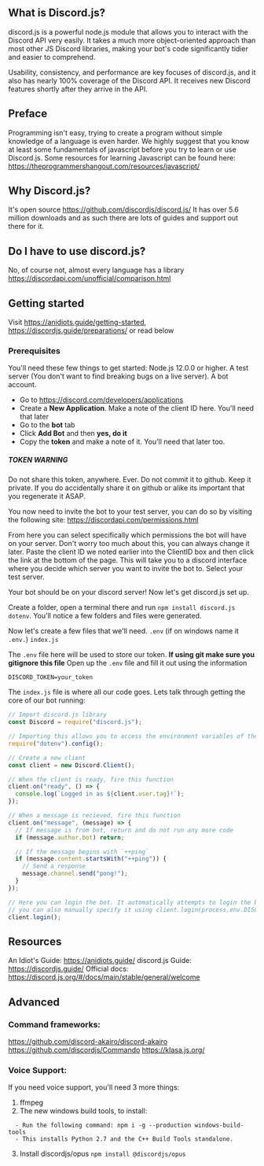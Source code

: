 ## What is Discord.js?

discord.js is a powerful node.js module that allows you to interact with the Discord API very easily. It takes a much more object-oriented approach than most other JS Discord libraries, making your bot's code significantly tidier and easier to comprehend.

Usability, consistency, and performance are key focuses of discord.js, and it also has nearly 100% coverage of the Discord API. It receives new Discord features shortly after they arrive in the API.

## Preface

Programming isn't easy, trying to create a program without simple knowledge of a language is even harder. We highly suggest that you know at least some fundamentals of javascript before you try to learn or use Discord.js.
Some resources for learning Javascript can be found here: <https://theprogrammershangout.com/resources/javascript/>

## Why Discord.js?

It's open source <https://github.com/discordjs/discord.js/>
It has over 5.6 million downloads and as such there are lots of guides and support out there for it.

## Do I have to use discord.js?

No, of course not, almost every language has a library <https://discordapi.com/unofficial/comparison.html>

## Getting started

Visit <https://anidiots.guide/getting-started>, <https://discordjs.guide/preparations/> or read below

### Prerequisites

You'll need these few things to get started:
Node.js 12.0.0 or higher.
A test server (You don't want to find breaking bugs on a live server).
A bot account.

- Go to https://discord.com/developers/applications
- Create a **New Application**. Make a note of the client ID here. You'll need that later
- Go to the **bot** tab
- Click **Add Bot** and then **yes, do it**
- Copy the **token** and make a note of it. You'll need that later too.

##### TOKEN WARNING

Do not share this token, anywhere. Ever. Do not commit it to github. Keep it private.
If you do accidentally share it on github or alike its important that you regenerate it ASAP.

You now need to invite the bot to your test server, you can do so by visiting the following site:
<https://discordapi.com/permissions.html>

From here you can select specifically which permissions the bot will have on your server. Don't worry too much about this, you can always change it later.
Paste the client ID we noted earlier into the ClientID box and then click the link at the bottom of the page.
This will take you to a discord interface where you decide which server you want to invite the bot to. Select your test server.

Your bot should be on your discord server! Now let's get discord.js set up.

Create a folder, open a terminal there and run `npm install discord.js dotenv`. You'll notice a few folders and files were generated.

Now let's create a few files that we'll need.
`.env` (if on windows name it `.env.`)
`index.js`

The `.env` file here will be used to store our token. **If using git make sure you gitignore this file**
Open up the `.env` file and fill it out using the information

```
DISCORD_TOKEN=your_token
```

The `index.js` file is where all our code goes.
Lets talk through getting the core of our bot running:

```js
// Import discord.js library
const Discord = require("discord.js");

// Importing this allows you to access the environment variables of the running node process
require("dotenv").config();

// Create a new client
const client = new Discord.Client();

// When the client is ready, fire this function
client.on("ready", () => {
  console.log(`Logged in as ${client.user.tag}!`);
});

// When a message is recieved, fire this function
client.on("message", (message) => {
  // If message is from bot, return and do not run any more code
  if (message.author.bot) return;

  // If the message begins with `++ping`
  if (message.content.startsWith("++ping")) {
    // Send a response
    message.channel.send("pong!");
  }
});

// Here you can login the bot. It automatically attempts to login the bot with the environment variable you set for your bot token (DISCORD_TOKEN)
// you can also manually specify it using client.login(process.env.DISCORD_TOKEN);
client.login();
```

## Resources

An Idiot's Guide: <https://anidiots.guide/>
discord.js Guide: <https://discordjs.guide/>
Official docs: <https://discord.js.org/#/docs/main/stable/general/welcome>

## Advanced

### Command frameworks:

<https://github.com/discord-akairo/discord-akairo>
<https://github.com/discordjs/Commando>
<https://klasa.js.org/>

### Voice Support:

If you need voice support, you'll need 3 more things:

1. ffmpeg
2. The new windows build tools, to install:

```- Open an ADMIN command prompt, or PowerShell
  - Run the following command: npm i -g --production windows-build-tools
  - This installs Python 2.7 and the C++ Build Tools standalone.
```

3.  Install discordjs/opus `npm install @discordjs/opus`
